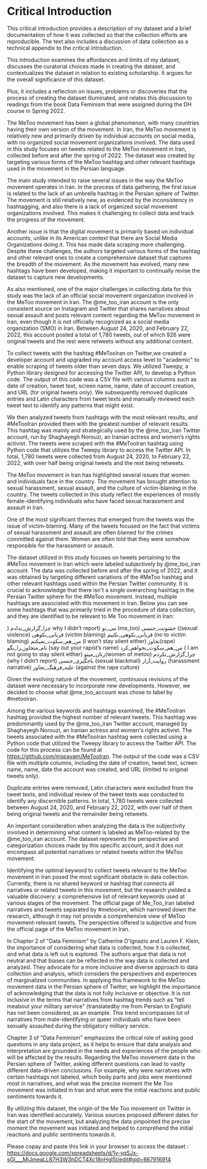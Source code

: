 # Critical Introduction


This critical introduction provides a description of my dataset and a brief documentation of how it was collected so that the collection efforts are reproducible. The text also includes a discussion of data collection as a technical appendix to the critical introduction.

This introduction examines the affordances and limits of my dataset, discusses the curatorial choices made in creating the dataset, and contextualizes the dataset in relation to existing scholarship. It argues for the overall significance of this dataset.

Plus, it includes a reflection on issues, problems or discoveries that the process of creating the dataset illuminated, and relates this discussion to readings from the book Data Feminism that were assigned during the DH course in Spring 2022.

The MeToo movement has been a global phenomenon, with many countries having their own version of the movement. In Iran, the MeToo movement is relatively new and primarily driven by individual accounts on social media, with no organized social movement organizations involved. The data used in this study focuses on tweets related to the MeToo movement in Iran, collected before and after the spring of 2022. The dataset was created by targeting various forms of the MeToo hashtag and other relevant hashtags used in the movement in the Persian language.


The main study intended to raise several issues in the way the MeToo movement operates in Iran. In the process of data gathering, the first issue is related to the lack of an umbrella hashtag in the Persian sphere of Twitter. The movement is still relatively new, as evidenced by the inconsistency in hashtagging, and also there is a lack of organized social movement organizations involved. This makes it challenging to collect data and track the progress of the movement.


Another issue is that the digital movement is primarily based on individual accounts, unlike in its American context that there are Social Media Organizations doing it. This has made data scraping more challenging. Despite these challenges, the authors targeted various forms of the hashtag and other relevant ones to create a comprehensive dataset that captures the breadth of the movement. As the movement has evolved, many new hashtags have been developed, making it important to continually revise the dataset to capture new developments.

As also mentioned, one of the major challenges in collecting data for this study was the lack of an official social movement organization involved in the MeToo movement in Iran. The @me_too_iran account is the only consistent source on Instagram and Twitter that shares narratives about sexual assault and posts relevant content regarding the MeToo movement in Iran, even though it is not officially recognized as a social media organization (SMO) in Iran. Between August 24, 2020, and February 22, 2022, this account posted a total of 1,780 tweets, out of which 926 were original tweets and the rest were retweets without any additional content.

To collect tweets with the hashtag #MeTooIran on Twitter,we created a developer account and upgraded my account access level to "academic" to enable scraping of tweets older than seven days. We utilized Tweepy, a Python library designed for accessing the Twitter API, to develop a Python code. The output of this code was a CSV file with various columns such as date of creation, tweet text, screen name, name, date of account creation, and URL (for original tweets only). We subsequently removed duplicate entries and Latin characters from tweet texts and manually reviewed each tweet text to identify any patterns that might exist.

We then analyzed tweets from hashtags with the most relevant results, and #MeTooIran provided them with the greatest number of relevant results. This hashtag was mainly and strategically used by the @me_too_iran Twitter account, run by Shaghayegh Norouzi, an Iranian actress and women’s rights activist. The tweets were scraped with the #MeTooIran hashtag using Python code that utilizes the Tweepy library to access the Twitter API. In total, 1,780 tweets were collected from August 24, 2020, to February 22, 2022, with over half being original tweets and the rest being retweets.

The MeToo movement in Iran has highlighted several issues that women and individuals face in the country. The movement has brought attention to sexual harassment, sexual assault, and the culture of victim-blaming in the country. The tweets collected in this study reflect the experiences of mostly female-identifying individuals who have faced sexual harassment and assault in Iran.

One of the most significant themes that emerged from the tweets was the issue of victim-blaming. Many of the tweets focused on the fact that victims of sexual harassment and assault are often blamed for the crimes committed against them. Women are often told that they were somehow responsible for the harassment or assault.


The dataset utilized in this study focuses on tweets pertaining to the #MeToo movement in Iran which were labeled subjectively by @me_too_iran account. The data was collected before and after the spring of 2022, and it was obtained by targeting different variations of the #MeToo hashtag and other relevant hashtags used within the Persian Twitter community. It is crucial to acknowledge that there isn't a single overarching hashtag in the Persian Twitter sphere for the #MeToo movement. Instead, multiple hashtags are associated with this movement in Iran. Below you can see some hashtags that was primarily tried in the procedure of data collection, and they are identified to be relevant to Me Too movement in Iran:


) چرا_گزارش_ندادم why I didn’t report)
می_تو )me_too)
خشونت_جنسی ((sexual violence)
قربانی_نکوهی (victim blaming)
قربانی_نکوهی_نکنیم (no to victim blaming)
من_هم_سکوت_نمیکنم (I won’t stay silent either)
تجاوز(rape)
نام_متجاوز_را_بگو (say out your rapist’s name)
من_هم_سکوت_نخواهم_کرد ( I am not going to stay silent either)
زنان_میتو‌(women of metoo)
چرا_گزارش_نکردم (why I didn’t report)
باجگیری_جنسی (sexual blackmail)
روايت_آزار (harassment narrative)
علیه_فرهنگ_تجاوز (against the rape culture)






Given the evolving nature of the movement, continuous revisions of the dataset were necessary to incorporate new developments. However, we decided to choose what @me_too_account was chose to label by #metooiran. 

Among the various keywords and hashtags examined, the #MeTooIran hashtag provided the highest number of relevant tweets. This hashtag was predominantly used by the @me_too_iran Twitter account, managed by Shaghayegh Norouzi, an Iranian actress and women's rights activist. The tweets associated with the #MeTooIran hashtag were collected using a Python code that utilized the Tweepy library to access the Twitter API. The code for this process can be found at https://github.com/mspayam/MeTooIran. The output of the code was a CSV file with multiple columns, including the date of creation, tweet text, screen name, name, date the account was created, and URL (limited to original tweets only).

 Duplicate entries were removed, Latin characters were excluded from the tweet texts, and individual review of the tweet texts was conducted to identify any discernible patterns. In total, 1,780 tweets were collected between August 24, 2020, and February 22, 2022, with over half of them being original tweets and the remainder being retweets.


An important consideration when analyzing the data is the subjectivity involved in determining what content is labeled as MeToo-related by the @me_too_iran account. The dataset represents the perspective and categorization choices made by this specific account, and it does not encompass all potential narratives or related tweets within the MeToo movement.



Identifying the optimal keyword to collect tweets relevant to the MeToo movement in Iran posed the most significant obstacle in data collection. Currently, there is no shared keyword or hashtag that connects all narratives or related tweets in this movement, but the research yielded a valuable discovery: a comprehensive list of relevant keywords used at various stages of the movement. The official page of Me_Too_Iran labeled narratives and tweets separated by #metooiran, which narrowed down the research, although it may not provide a comprehensive view of MeToo movement-relevant tweets. The perspective offered is subjective and from the official page of the MeToo movement in Iran.

In Chapter 2 of "Data Feminism" by Catherine D'Ignazio and Lauren F. Klein, the importance of considering what data is collected, how it is collected, and what data is left out is explored. The authors argue that data is not neutral and that biases can be reflected in the way data is collected and analyzed. They advocate for a more inclusive and diverse approach to data collection and analysis, which considers the perspectives and experiences of marginalized communities. In applying this framework to the MeToo movement data in the Persian sphere of Twitter, we highlight the importance of acknowledging that the data is not fully inclusive or objective. It is not inclusive in the terms that narratives from hashtag trends such as "tell meabout your military service" (translatedby me from Persian to English) has not been considered, as an example. This trend encompasses lot of narratives from male-identifying or queer individuals who have been sexually assaulted during the obligatory military service.

Chapter 3 of "Data Feminism" emphasizes the critical role of asking good questions in any data project, as it helps to ensure that data analysis and interpretation are grounded in the needs and experiences of the people who will be affected by the results. Regarding the MeToo movement data in the Persian sphere of Twitter, asking different questions can lead to vastly different data-driven conclusions. For example, why were narratives with certain hashtags not labeled, which body parts and jobs were mentioned most in narratives, and what was the precise moment the Me Too movement was initiated in Iran and what were the initial reactions and public sentiments towards it.

By utilizing this dataset, the origin of the Me Too movement on Twitter in Iran was identified accurately. Various sources proposed different dates for the start of the movement, but analyzing the data pinpointed the precise moment the movement was initiated and helped to comprehend the initial reactions and public sentiments towards it.





Please copay and paste this link in your browser to access the dataset :
https://docs.google.com/spreadsheets/d/1y-yqSJx-sGl___MjJmeaLL87H3W3hDCT4Xc18nHgl5I/edit#gid=667916914
